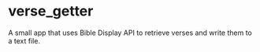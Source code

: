 # verse_getter
A small app that uses Bible Display API to retrieve verses and write them to a text file.
